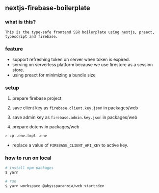 ## nextjs-firebase-boilerplate

### what is this?

`This is the type-safe frontend SSR boilerplate using nextjs, preact, typescript and firebase.`

### feature

- support refreshing token on server when token is expired.
- serving on serverless platform because we use firestore as a session store.
- using preact for minimizing a bundle size

### setup

1. prepare firebase project
2. save client key as `firebase.client.key.json` in packages/web
3. save admin key as `firebase.admin.key.json` in packages/web

4. prepare dotenv in packages/web

```bash
> cp .env.tmpl .env
```

- replace a value of `FIREBASE_CLIENT_API_KEY` to active key.

### how to run on local

```bash
# install npm packages
$ yarn

# run
$ yarn workspace @abyssparanoia/web start:dev
```
